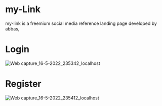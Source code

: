 # my-Link
my-link is a freemium social media reference landing page developed by abbas, 
# Login
![Web capture_16-5-2022_235342_localhost](https://user-images.githubusercontent.com/75854041/168681983-32adfa60-4293-475e-beef-8f957db1c53e.jpeg)

# Register
![Web capture_16-5-2022_235412_localhost](https://user-images.githubusercontent.com/75854041/168682765-12ae280a-6419-434c-8f34-047b05f6367f.jpeg)
